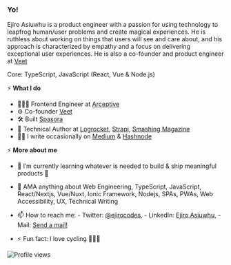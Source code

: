 ### Yo!

Ejiro Asiuwhu is a product engineer with a passion for using technology to leapfrog human/user problems and create magical experiences. He is ruthless about working on things that users will see and care about, and his approach is characterized by empathy and a focus on delivering exceptional user experiences. He is also a co-founder and product engineer at [Veet](https://joinveet.com)


Core: TypeScript, JavaScript (React, Vue & Node.js)

⚡️ **What I do**
- 👨🏽‍💻 Frontend Engineer at [Arceptive](https://arceptive.com/)
- ⚙️ Co-founder [Veet](https://joinveet.com)
- 🛠 Built [Spasora](https://spasora.com/)
- 📝 Technical Author at [Logrocket](https://blog.logrocket.com/author/ejiroasiuwhu/), [Strapi](https://strapi.io/user/ejiro-asiuwhu), [Smashing Magazine](https://www.smashingmagazine.com/author/ejiro-asiuwhu/)  
- ✍🏾 I write occasionally on [Medium](https://medium.com/@ejirocodes) & [Hashnode](https://ejiro.hashnode.dev/) 

⚡️ **More about me**
- 🌱 I’m currently learning whatever is needed to build & ship meaningful products 🚀 
- 💬 AMA anything about Web Engineering, TypeScript, JavaScript, React/Nextjs, Vue/Nuxt, Ionic Framework, Nodejs, SPAs, PWAs, Web Accessibility, UX, Technical Writing 
- 📫 How to reach me: - Twitter: [@ejirocodes](https://twitter.com/ejirocodes), - LinkedIn: [Ejiro Asiuwhu](https://www.linkedin.com/in/ejiro-asiuwhu), - Mail: [Send a mail!](mailto:ejiroasiuwhu10@gmail.com)

- ⚡ Fun fact: I love cycling 🚴🏾‍♂️

![Profile views](https://gpvc.arturio.dev/ejirocodes)
